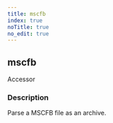 ```yaml
---
title: mscfb
index: true
noTitle: true
no_edit: true
---
```




<div class="vql_item"></div>


## mscfb
<span class='vql_type pull-right page-header'>Accessor</span>


### Description

Parse a MSCFB file as an archive.


